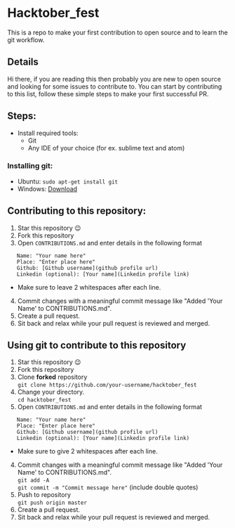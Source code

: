 # Hacktober_fest

This is a repo to make your first contribution to open source and to learn the git workflow.

## Details

Hi there, if you are reading this then probably you are new to open source and looking for some issues to contribute to. You can start by contributing to this list, follow these simple steps to make your first successful PR.  

## Steps:

* Install required tools:
  * Git
  * Any IDE of your choice (for ex. sublime text and atom)

### Installing git:

- Ubuntu:  `sudo apt-get install git`
- Windows: [Download](https://git-scm.com/download/win)


## Contributing to this repository:

1. Star this repository :wink:
2. Fork this repository
3. Open `CONTRIBUTIONS.md` and enter details in the following format  
```
   Name: "Your name here"  
   Place: "Enter place here"  
   Github: [Github username](github profile url)  
   Linkedin (optional): [Your name](Linkedin profile link)  
```
   * Make sure to leave 2 whitespaces after each line.  
4. Commit changes with a meaningful commit message like "Added 'Your Name' to CONTRIBUTIONS.md".
5. Create a pull request.
6. Sit back and relax while your pull request is reviewed and merged.

## Using git to contribute to this repository  
1. Star this repository :wink:
2. Fork this repository
3. Clone **forked** repository  
  `git clone https://github.com/your-username/hacktober_fest`
4. Change your directory.  
  `cd hacktober_fest`
3. Open `CONTRIBUTIONS.md` and enter details in the following format  
```
   Name: "Your name here"  
   Place: "Enter place here"  
   Github: [Github username](github profile url)  
   Linkedin (optional): [Your name](Linkedin profile link)  
```
   * Make sure to give 2 whitespaces after each line.  
4. Commit changes with a meaningful commit message like "Added 'Your Name' to CONTRIBUTIONS.md".  
   ` git add -A `  
   ` git commit -m "Commit message here" ` (include double quotes)
5. Push to repository  
   `git push origin master`
6. Create a pull request.
7. Sit back and relax while your pull request is reviewed and merged.

